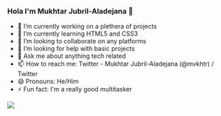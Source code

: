 ### Hola I'm Mukhtar Jubril-Aladejana 👋

- 🔭 I’m currently working on a plethera of projects
- 🌱 I’m currently learning HTML5 and CSS3
- 👯 I’m looking to collaborate on any platforms
- 🤔 I’m looking for help with basic projects
- 💬 Ask me about anything tech related
- 📫 How to reach me: Twitter - Mukhtar Jubril-Aladejana (@mvkhtr) / Twitter
- 😄 Pronouns: He/Him
- ⚡ Fun fact: I'm a really good multitasker


![](https://github-readme-stats.vercel.app/api?username=mvkhtr&&show_icons%20true&title_color=fffffff&icon_color=bbacf&text_color=daf7dc&bg_color=151515)
